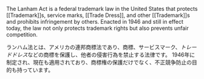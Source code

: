 
The Lanham Act is a federal trademark law in the United States that protects [[Trademark]]s, service marks, [[Trade Dress]], and other [[Trademark]]s and prohibits infringement by others.
Enacted in 1946 and still in effect today, the law not only protects trademark rights but also prevents unfair competition.

ランハム法とは、アメリカの連邦商標法であり、商標、サービスマーク、*トレードドレス*などの商標を保護し、他者の侵害行為を禁止する法律です。
1946年に制定され、現在も適用されており、商標権の保護だけでなく、不正競争防止の目的も持っています。﻿
